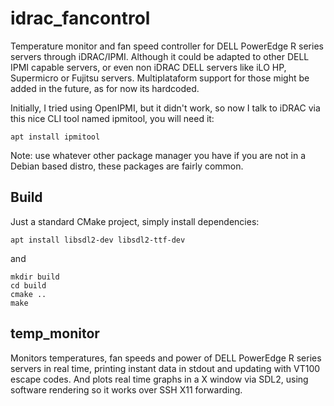 # idrac_fancontrol
Temperature monitor and fan speed controller for DELL PowerEdge R series servers through iDRAC/IPMI. Although it could be adapted to other DELL IPMI capable servers, or even non iDRAC DELL servers like iLO HP, Supermicro or Fujitsu servers. Multiplataform support for those might be added in the future, as for now its hardcoded.

Initially, I tried using OpenIPMI, but it didn't work, so now I talk to iDRAC via this nice CLI tool named ipmitool, you will need it:
```
apt install ipmitool
```
Note: use whatever other package manager you have if you are not in a Debian based distro, these packages are fairly common.

## Build
Just a standard CMake project, simply install dependencies:
```
apt install libsdl2-dev libsdl2-ttf-dev
```
and
```
mkdir build
cd build
cmake ..
make
```

## temp_monitor
Monitors temperatures, fan speeds and power of DELL PowerEdge R series servers in real time, printing instant data in stdout and updating with VT100 escape codes. And plots real time graphs in a X window via SDL2, using software rendering so it works over SSH X11 forwarding.
